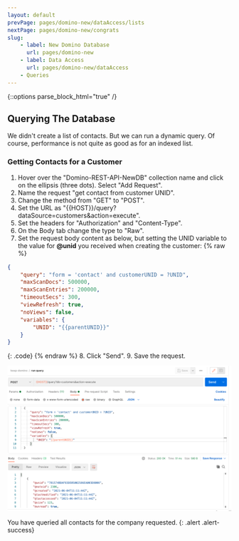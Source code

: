 ```yaml
---
layout: default
prevPage: pages/domino-new/dataAccess/lists
nextPage: pages/domino-new/congrats
slug:
    - label: New Domino Database
      url: pages/domino-new
    - label: Data Access
      url: pages/domino-new/dataAccess
    - Queries
---
```


{::options parse_block_html="true" /}

## Querying The Database

We didn't create a list of contacts. But we can run a dynamic query. Of course, performance is not quite as good as for an indexed list.

### Getting Contacts for a Customer

1. Hover over the "Domino-REST-API-NewDB" collection name and click on the ellipsis (three dots). Select "Add Request".   
2. Name the request "get contact from customer UNID".
3. Change the method from "GET" to "POST".
4. Set the URL as "&#123;&#123;HOST&#125;&#125;/query?dataSource=customers&action=execute".
5. Set the headers for "Authorization" and "Content-Type".
6. On the Body tab change the type to "Raw".
7. Set the request body content as below, but setting the UNID variable to the value for **@unid** you received when creating the customer:
  {% raw %}
  ~~~json
  {
      "query": "form = 'contact' and customerUNID = ?UNID",
      "maxScanDocs": 500000,
      "maxScanEntries": 200000,
      "timeoutSecs": 300,
      "viewRefresh": true,
      "noViews": false,
      "variables": {
          "UNID": "{{parentUNID}}"
      }
  }
  ~~~
  {: .code}
  {% endraw %}
8. Click "Send".
9. Save the request.

![DQL Query](../images/data/query.png)

You have queried all contacts for the company requested.
{: .alert .alert-success}
